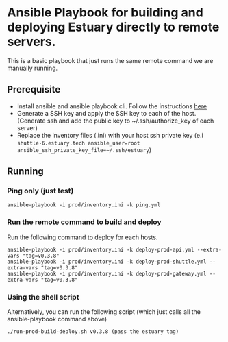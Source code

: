 # Ansible Playbook for building and deploying Estuary directly to remote servers.

This is a basic playbook that just runs the same remote command we are manually running.

## Prerequisite
- Install ansible and ansible playbook cli. Follow the instructions [here](https://docs.ansible.com/ansible/latest/installation_guide/intro_installation.html)
- Generate a SSH key and apply the SSH key to each of the host. (Generate ssh and add the public key to ~/.ssh/authorize_key of each server)
- Replace the inventory files (.ini) with your host ssh private key (e.i `shuttle-6.estuary.tech ansible_user=root ansible_ssh_private_key_file=~/.ssh/estuary`)

## Running
### Ping only (just test)
```
ansible-playbook -i prod/inventory.ini -k ping.yml 
```

### Run the remote command to build and deploy
Run the following command to deploy for each hosts.
```
ansible-playbook -i prod/inventory.ini -k deploy-prod-api.yml --extra-vars "tag=v0.3.8"
ansible-playbook -i prod/inventory.ini -k deploy-prod-shuttle.yml --extra-vars "tag=v0.3.8"
ansible-playbook -i prod/inventory.ini -k deploy-prod-gateway.yml --extra-vars "tag=v0.3.8"
```


### Using the shell script
Alternatively, you can run the following script (which just calls all the ansible-playbook command above)
```
./run-prod-build-deploy.sh v0.3.8 (pass the estuary tag)
```
